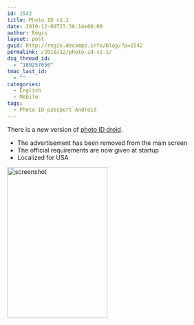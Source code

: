 ```yaml
---
id: 1542
title: Photo ID v1.1
date: 2010-12-09T23:58:14+00:00
author: Régis
layout: post
guid: http://regis.decamps.info/blog/?p=1542
permalink: /2010/12/photo-id-v1-1/
dsq_thread_id:
  - "189257650"
tmac_last_id:
  - ""
categories:
  - English
  - Mobile
tags:
  - Photo ID passport Android
---
```

There is a new version of [photo ID droid](http://regis.decamps.info/blog/projects/photo-id-android/).

  * The advertisement has been removed from the main screen
  * The official requirements are now given at startup
  * Localized for USA

[<img src="http://regis.decamps.info/blog/wp-content/uploads/2010/12/device1-233x350.png" alt="screenshot" title="Read the guidelines" width="233" height="350" class="alignnone size-medium wp-image-1529" srcset="http://regis.decamps.info/blog/wp-content/uploads/2010/12/device1-233x350.png 233w, http://regis.decamps.info/blog/wp-content/uploads/2010/12/device1.png 320w" sizes="(max-width: 233px) 100vw, 233px" />](http://regis.decamps.info/blog/wp-content/uploads/2010/12/device1.png)